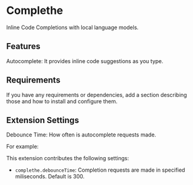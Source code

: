 # Complethe

Inline Code Completions with local language models.

## Features

Autocomplete: It provides inline code suggestions as you type.

## Requirements

If you have any requirements or dependencies, add a section describing those and how to install and configure them.

## Extension Settings

Debounce Time: How often is autocomplete requests made.

For example:

This extension contributes the following settings:

* `complethe.debounceTime`: Completion requests are made in specified miliseconds. Default is 300.